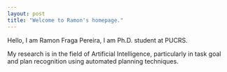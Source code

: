 ```yaml
---
layout: post
title: "Welcome to Ramon's homepage."
---
```



Hello, I am Ramon Fraga Pereira, I am Ph.D. student at PUCRS. 

My research is in the field of Artificial Intelligence, particularly in task goal and plan recognition using automated planning techniques.